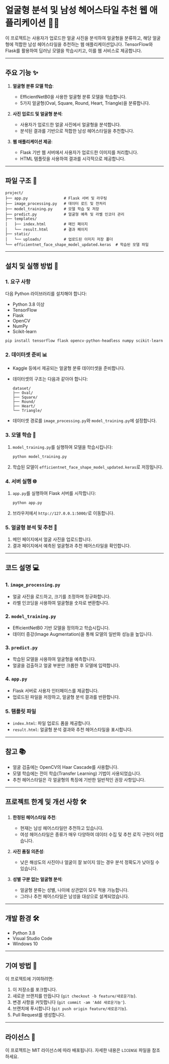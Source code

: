 # 얼굴형 분석 및 남성 헤어스타일 추천 웹 애플리케이션 💇‍♂️

이 프로젝트는 사용자가 업로드한 얼굴 사진을 분석하여 얼굴형을 분류하고, 해당 얼굴형에 적합한 남성 헤어스타일을 추천하는 웹 애플리케이션입니다. TensorFlow와 Flask를 활용하여 딥러닝 모델을 학습시키고, 이를 웹 서비스로 제공합니다.

---

## 주요 기능 ✨

1. **얼굴형 분류 모델 학습**:
   - EfficientNetB0을 사용한 얼굴형 분류 모델을 학습합니다.
   - 5가지 얼굴형(Oval, Square, Round, Heart, Triangle)을 분류합니다.

2. **사진 업로드 및 얼굴형 분석**:
   - 사용자가 업로드한 얼굴 사진에서 얼굴형을 분석합니다.
   - 분석된 결과를 기반으로 적합한 남성 헤어스타일을 추천합니다.

3. **웹 애플리케이션 제공**:
   - Flask 기반 웹 서버에서 사용자가 업로드한 이미지를 처리합니다.
   - HTML 템플릿을 사용하여 결과를 시각적으로 제공합니다.

---

## 파일 구조 📁

```
project/
├── app.py                # Flask 서버 및 라우팅
├── image_processing.py   # 데이터 로드 및 전처리
├── model_training.py     # 모델 학습 및 저장
├── predict.py            # 얼굴형 예측 및 라벨 인코더 관리
├── templates/
│   ├── index.html        # 메인 페이지
│   └── result.html       # 결과 페이지
├── static/
│   └── uploads/          # 업로드된 이미지 저장 폴더
└── efficientnet_face_shape_model_updated.keras  # 학습된 모델 파일
```


---

## 설치 및 실행 방법 🚀

### 1. 요구 사항

다음 Python 라이브러리를 설치해야 합니다:

- Python 3.8 이상
- TensorFlow
- Flask
- OpenCV
- NumPy
- Scikit-learn

```bash
pip install tensorflow flask opencv-python-headless numpy scikit-learn
```

### 2. 데이터셋 준비 📊

- Kaggle 등에서 제공되는 얼굴형 분류 데이터셋을 준비합니다.
- 데이터셋의 구조는 다음과 같아야 합니다:
  ```
  dataset/
  ├── Oval/
  ├── Square/
  ├── Round/
  ├── Heart/
  └── Triangle/
  ```

- 데이터셋 경로를 `image_processing.py`와 `model_training.py`에 설정합니다.

### 3. 모델 학습 🧠

1. `model_training.py`를 실행하여 모델을 학습시킵니다:
   ```bash
   python model_training.py
   ```
2. 학습된 모델이 `efficientnet_face_shape_model_updated.keras`로 저장됩니다.

### 4. 서버 실행 🌐

1. `app.py`를 실행하여 Flask 서버를 시작합니다:
   ```bash
   python app.py
   ```
2. 브라우저에서 `http://127.0.0.1:5000/`로 이동합니다.

### 5. 얼굴형 분석 및 추천 📸

1. 메인 페이지에서 얼굴 사진을 업로드합니다.
2. 결과 페이지에서 예측된 얼굴형과 추천 헤어스타일을 확인합니다.

---

## 코드 설명 💻

### 1. `image_processing.py`
- 얼굴 사진을 로드하고, 크기를 조정하며 정규화합니다.
- 라벨 인코딩을 사용하여 얼굴형을 숫자로 변환합니다.

### 2. `model_training.py`
- EfficientNetB0 기반 모델을 정의하고 학습시킵니다.
- 데이터 증강(Image Augmentation)을 통해 모델의 일반화 성능을 높입니다.

### 3. `predict.py`
- 학습된 모델을 사용하여 얼굴형을 예측합니다.
- 얼굴을 검출하고 얼굴 부분만 크롭한 후 모델에 입력합니다.

### 4. `app.py`
- Flask 서버로 사용자 인터페이스를 제공합니다.
- 업로드된 파일을 저장하고, 얼굴형 분석 결과를 반환합니다.

### 5. 템플릿 파일
- `index.html`: 파일 업로드 폼을 제공합니다.
- `result.html`: 얼굴형 분석 결과와 추천 헤어스타일을 표시합니다.

---

## 참고 📚

- 얼굴 검출에는 OpenCV의 Haar Cascade를 사용합니다.
- 모델 학습에는 전이 학습(Transfer Learning) 기법이 사용되었습니다.
- 추천 헤어스타일은 각 얼굴형의 특징에 기반한 일반적인 권장 사항입니다.

---

## 프로젝트 한계 및 개선 사항 🛠️

1. **한정된 헤어스타일 추천**:
   - 현재는 남성 헤어스타일만 추천하고 있습니다.
   - 여성 헤어스타일은 종류가 매우 다양하여 데이터 수집 및 추천 로직 구현이 어렵습니다.

2. **사진 품질 의존성**:
   - 낮은 해상도의 사진이나 얼굴이 잘 보이지 않는 경우 분석 정확도가 낮아질 수 있습니다.

3. **성별 구분 없는 얼굴형 분석**:
   - 얼굴형 분류는 성별, 나이에 상관없이 모두 적용 가능합니다.
   - 그러나 추천 헤어스타일은 남성을 대상으로 설계되었습니다.

---

## 개발 환경 🛠️

- Python 3.8
- Visual Studio Code
- Windows 10

---

## 기여 방법 🤝

이 프로젝트에 기여하려면:

1. 이 저장소를 포크합니다.
2. 새로운 브랜치를 만듭니다 (`git checkout -b feature/새로운기능`).
3. 변경 사항을 커밋합니다 (`git commit -am 'Add 새로운기능'`).
4. 브랜치에 푸시합니다 (`git push origin feature/새로운기능`).
5. Pull Request를 생성합니다.

---

## 라이선스 📄

이 프로젝트는 MIT 라이선스에 따라 배포됩니다. 자세한 내용은 `LICENSE` 파일을 참조하세요.

